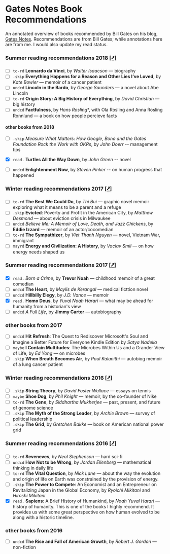 Gates Notes Book Recommendations
================================

An annotated overview of books recommended by Bill Gates on his blog, [Gates Notes](https://www.gatesnotes.com/Books#All). 
Recommendations are from Bill Gates; while annotations here are from me. I would also update my read status. 


### Summer reading recommendations 2018 [[⭷]](https://www.gatesnotes.com/About-Bill-Gates/Summer-Books-2018)
- [ ]  `to-rd` **Leonardo da Vinci**, by *Walter Isaacson* — biography
- [ ]  `.skip` **Everything Happens for a Reason and Other Lies I’ve Loved**, by *Kate Bowler* — memoir of a cancer patient 
- [ ]  `undcd` **Lincoln in the Bardo**, by *George Saunders* — a novel about Abe Lincoln
- [ ]  `to-rd` **Origin Story: A Big History of Everything**, by *David Christian* — big history
- [ ]  `undcd` **Factfulness**, by *Hans Rosling**, with Ola Rosling and Anna Rosling Ronnlund — a book on how people percieve facts

#### other books from 2018
- [ ]  `.skip` *Measure What Matters: How Google, Bono and the Gates Foundation Rock the Work with OKRs*, by *John Doerr* -- management tips
- [x]  `read.` **Turtles All the Way Down**, by *John Green* -- novel 
- [ ]  `undcd` **Enlightenment Now**, by *Steven Pinker* -- on human progress that happened


### Winter reading recommendations 2017 [[⭷]](https://www.gatesnotes.com/About-Bill-Gates/Best-Books-2017)
- [ ]  `to-rd` **The Best We Could Do**, by *Thi Bui* —  graphic novel memoir exploring what it means to be a parent and a refuge
- [ ]  `.skip` **Evicted**: Poverty and Profit in the American City, by *Matthew Desmond* — about eviction crisis in Milwaukee
- [ ]  `undcd` *Believe Me: A Memoir of Love, Death, and Jazz Chickens*, by **Eddie Izzard** — memoir of an actor/cocomedian
- [ ]  `to-rd` **The Sympathizer**, by *Viet Thanh Nguyen* — novel, Vietnam War, immigrant
- [ ]  `mayrd` **Energy and Civilization: A History**, by *Vaclav Smil* — on how energy needs shaped us

### Summer reading recommendations 2017 [[⭷]](https://www.gatesnotes.com/About-Bill-Gates/Summer-Books-2017)
- [x]  `read.` *Born a Crime*, by **Trevor Noah** — childhood memoir of a great comedian
- [ ]  `undcd` **The Heart**, by *Maylis de Kerangal* — medical ficttion novel 
- [ ]  `undcd` **Hillbilly Elegy**, by *J.D. Vance* — memoir
- [x]  `read.` **Homo Deus**, by *Yuval Noah Harari* — what may be ahead for humanity from a historian's view
- [ ]  `undcd` *A Full Life*, by **Jimmy Carter** — autobiography 

### other books from 2017
- [ ]  `undcd` **Hit Refresh**: The Quest to Rediscover Microsoft's Soul and Imagine a Better Future for Everyone Kindle Edition
by *Satya Nadella*
- [ ]  `maybe` **I Contain Multitudes**: The Microbes Within Us and a Grander View of Life, by *Ed Yong* — on microbes
- [ ]  `.skip` **When Breath Becomes Air**, by *Paul Kalanithi* — autobiog memoir of a lung cancer patient 

### Winter reading recommendations 2016 [[⭷]](https://www.gatesnotes.com/About-Bill-Gates/Best-Books-2016)
- [ ]  `.skip` **String Theory**, by *David Foster Wallace* — essays on tennis
- [ ]  `maybe` **Shoe Dog**, by *Phil Knight* — memoir, by the co-founder of Nike 
- [ ]  `to-rd` **The Gene**, by *Siddhartha Mukherjee* — past, present, and future of genome science
- [ ]  `.skip` **The Myth of the Strong Leader**, by *Archie Brown* — survey of political leadership
- [ ]  `.skip` **The Grid**, by *Gretchen Bakke* — book on American national power grid 

### Summer reading recommendations 2016 [[⭷]](https://www.gatesnotes.com/About-Bill-Gates/Summer-Books-2016)
- [ ]  `to-rd` **Seveneves**, by *Neal Stephenson* — hard sci-fi
- [ ]  `undcd` **How Not to be Wrong**, by *Jordan Ellenberg* — mathematical thinking in daily life
- [ ]  `to-rd` **The Vital Question**, by *Nick Lane* — about the way the evolution and origin of life on Earth was constrained by the provision of energy.
- [ ]  `.skip` **The Power to Compete**: An Economist and an Entrepreneur on Revitalizing Japan in the Global Economy, by *Ryoichi Mikitani* and *Hiroshi Mikitani*
- [x]  `read.` **Sapiens**: A Brief History of Humankind, by *Noah Yuval Harari* — history of humanity. This is one of the books I highly recommend. It provides us with some great perspective on how human evolved to be along with a historic timeline.  

### other books from 2016 
- [ ]  `undcd` **The Rise and Fall of American Growth**, by *Robert J. Gordon* — non-fiction

